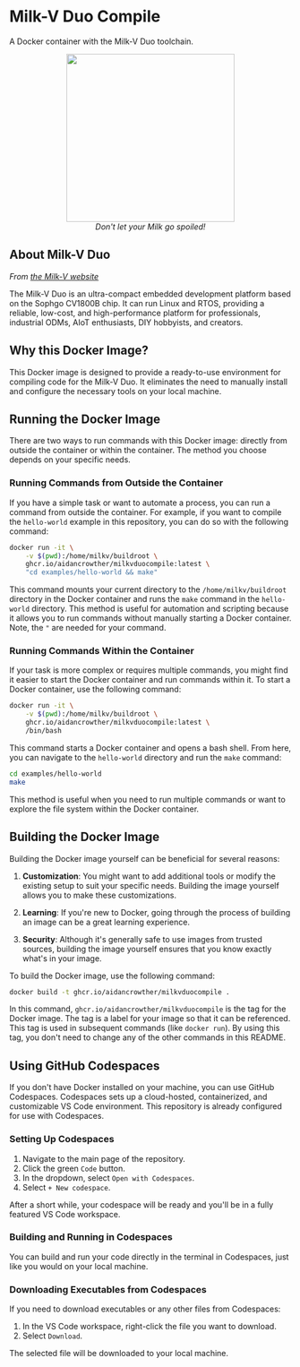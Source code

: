 # Milk-V Duo Compile

A Docker container with the Milk-V Duo toolchain.

<p align="center">
  <img src="https://milkv.io/assets/images/duo-v1.2-9bf1d36ef7632ffba032796978cda903.png" width="300">
  <br>
  <i>Don't let your Milk go spoiled!</i>
</p>

## About Milk-V Duo

*From [the Milk-V website](https://milkv.io/duo)*

The Milk-V Duo is an ultra-compact embedded development platform based on the
Sophgo CV1800B chip. It can run Linux and RTOS, providing a reliable, low-cost,
and high-performance platform for professionals, industrial ODMs, AIoT
enthusiasts, DIY hobbyists, and creators.

## Why this Docker Image?

This Docker image is designed to provide a ready-to-use environment for
compiling code for the Milk-V Duo. It eliminates the need to manually install
and configure the necessary tools on your local machine.

## Running the Docker Image

There are two ways to run commands with this Docker image: directly from outside
the container or within the container. The method you choose depends on your
specific needs.

### Running Commands from Outside the Container

If you have a simple task or want to automate a process, you can run a command
from outside the container. For example, if you want to compile the
`hello-world` example in this repository, you can do so with the following
command:

```bash
docker run -it \
    -v $(pwd):/home/milkv/buildroot \
    ghcr.io/aidancrowther/milkvduocompile:latest \
    "cd examples/hello-world && make"
```

This command mounts your current directory to the `/home/milkv/buildroot`
directory in the Docker container and runs the `make` command in the
`hello-world` directory. This method is useful for automation and scripting
because it allows you to run commands without manually starting a Docker
container. Note, the `"` are needed for your command.

### Running Commands Within the Container

If your task is more complex or requires multiple commands, you might find it
easier to start the Docker container and run commands within it. To start a
Docker container, use the following command:

```bash
docker run -it \
    -v $(pwd):/home/milkv/buildroot \
    ghcr.io/aidancrowther/milkvduocompile:latest \
    /bin/bash
```

This command starts a Docker container and opens a bash shell. From here, you
can navigate to the `hello-world` directory and run the `make` command:

```bash
cd examples/hello-world
make
```

This method is useful when you need to run multiple commands or want to explore
the file system within the Docker container.

## Building the Docker Image

Building the Docker image yourself can be beneficial for several reasons:

1. **Customization**: You might want to add additional tools or modify the
   existing setup to suit your specific needs. Building the image yourself
   allows you to make these customizations.

2. **Learning**: If you're new to Docker, going through the process of building
   an image can be a great learning experience.

3. **Security**: Although it's generally safe to use images from trusted
   sources, building the image yourself ensures that you know exactly what's in
   your image.

To build the Docker image, use the following command:

```bash
docker build -t ghcr.io/aidancrowther/milkvduocompile .
```

In this command, `ghcr.io/aidancrowther/milkvduocompile` is the tag for the
Docker image. The tag is a label for your image so that it can be referenced.
This tag is used in subsequent commands (like `docker run`). By using this tag,
you don't need to change any of the other commands in this README.

## Using GitHub Codespaces

If you don't have Docker installed on your machine, you can use GitHub
Codespaces. Codespaces sets up a cloud-hosted, containerized, and customizable
VS Code environment. This repository is already configured for use with
Codespaces.

### Setting Up Codespaces

1. Navigate to the main page of the repository.
2. Click the green `Code` button.
3. In the dropdown, select `Open with Codespaces`.
4. Select `+ New codespace`.

After a short while, your codespace will be ready and you'll be in a fully
featured VS Code workspace.

### Building and Running in Codespaces

You can build and run your code directly in the terminal in Codespaces, just
like you would on your local machine.

### Downloading Executables from Codespaces

If you need to download executables or any other files from Codespaces:

1. In the VS Code workspace, right-click the file you want to download.
2. Select `Download`.

The selected file will be downloaded to your local machine.
